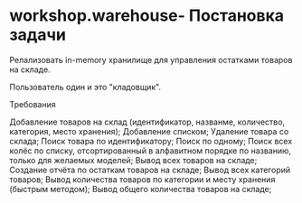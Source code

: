 # workshop.warehouse- Постановка задачи

Релализовать in-memory хранилище для управления остатками товаров на складе.

Пользователь один и это "кладовщик".

Требования

 Добавление товаров на склад (идентификатор, названме, количество, категория, место хранения);
 Добавление списком;
 Удаление товара со склада;
 Поиск товара по идентификатору;
 Поиск по одному;
 Поиск всех колёс по списку, отсортированный в алфавитном порядке по названию, только для желаемых моделей;
 Вывод всех товаров на складе;
 Создание отчёта по остаткам товаров на складе;
 Вывод всех категорий товаров;
 Вывод количества товаров по категории и месту хранения (быстрым методом);
 Вывод общего количества товаров на складе;
